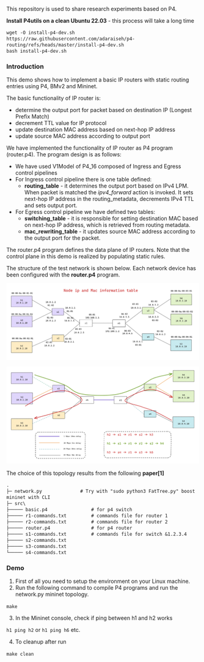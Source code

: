 This repository is used to share research experiments based on P4. 

**Install P4utils on a clean Ubuntu 22.03** - this process will take a long time
```
wget -O install-p4-dev.sh https://raw.githubusercontent.com/adaraiseh/p4-routing/refs/heads/master/install-p4-dev.sh
bash install-p4-dev.sh
```

### Introduction ###

This demo shows how to implement a basic IP routers with static routing entries using P4, BMv2 and Mininet. 

The basic functionality of IP router is:

- determine the output port for packet based on destination IP (Longest Prefix Match)
- decrement TTL value for IP protocol
- update destination MAC address based on next-hop IP address
- update source MAC address according to output port

We have implemented the functionality of IP router as P4 program (router.p4). The program design is as follows:

- We have used V1Model of P4_16 composed of Ingress and Egress control pipelines
- For Ingress control pipeline there is one table defined:
  - **routing_table** - it determines the output port based on IPv4 LPM. When packet is matched the *ipv4_forward* action is invoked. It sets next-hop IP address in the routing_metadata, decrements IPv4 TTL and sets output port.
- For Egress control pipeline we have defined two tables:
  - **switching_table** - it is responsible for setting destination MAC based on next-hop IP address, which is retrieved from routing metadata.
  - **mac_rewriting_table** - it updates source MAC address according to the output port for the packet.

The router.p4 program defines the data plane of IP routers. Note that the control plane in this demo is realized by populating static rules.

The structure of the test network is shown below. Each network device has been configured with the **router.p4** program. 

<p align="center">
  <img src="images/NodeIpAndMACInfo.png" />
</p>

<p align="center">
  <img src="images/Networks.png" />
</p>

The choice of this topology results from the following **paper[1]**

```
.
├─ network.py              # Try with "sudo python3 FatTree.py" boost mininet with CLI 
├─ src\
├───── basic.p4                # for p4 switch
├───── r1-commands.txt         # commands file for router 1
├───── r2-commands.txt         # commands file for router 2
├───── router.p4               # for p4 router
├───── s1-commands.txt         # commands file for switch &1.2.3.4
├───── s2-commands.txt
├───── s3-commands.txt
└───── s4-commands.txt
```

### Demo ###

1. First of all you need to setup the environment on your Linux machine.
2. Run the following command to compile P4 programs and run the network.py mininet topology.

`make`

3. In the Mininet console, check if ping between h1 and h2 works

`h1 ping h2`
or `h1 ping h6` etc.

4. To cleanup after run

`make clean`
